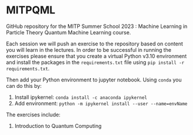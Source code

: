 # MITPQML
GitHub repository for the MITP Summer School 2023 : Machine Learning in Particle Theory Quantum Machine Learning course.

Each session we will push an exercise to the repository based on content you will learn in the lectures. In order to be successful in running the exercises please ensure that you create a virtual Python v3.10 environment and install the packages in the `requirements.txt` file using `pip install -r requirements.txt`. 

Then add your Python environment to jupyter notebook. Using `conda` you can do this by:

1. Install ipykernel: `conda install -c anaconda ipykernel`
2. Add environment: `python -m ipykernel install --user --name=envName`

The exercises include:

1. Introduction to Quantum Computing

